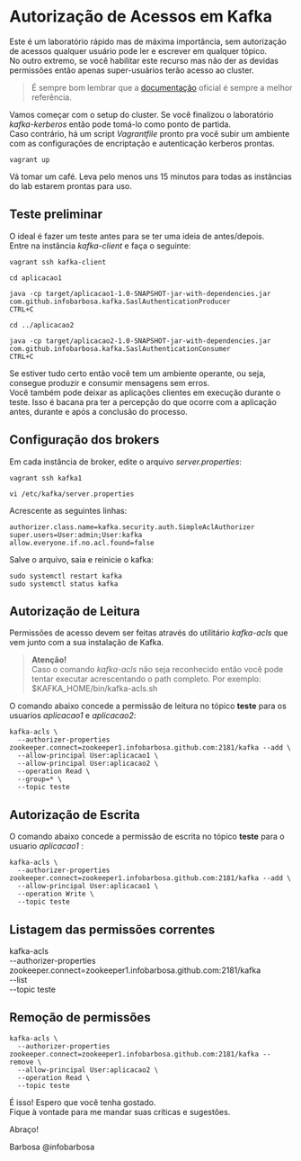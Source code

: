 # Autorização de Acessos em Kafka

Este é um laboratório rápido mas de máxima importância, sem autorização de acessos qualquer usuário pode ler e escrever em qualquer tópico.</br>
No outro extremo, se você habilitar este recurso mas não der as devidas permissões então apenas super-usuários terão acesso ao cluster.</br>

> É sempre bom lembrar que a [documentação](https://kafka.apache.org/documentation/#security_authz) oficial é sempre a melhor referência.

Vamos começar com o setup do cluster. Se você finalizou o laboratório _kafka-kerberos_ então pode tomá-lo como ponto de partida.</br>
Caso contrário, há um script _Vagrantfile_ pronto pra você subir um ambiente com as configurações de encriptação e autenticação kerberos prontas.
```
vagrant up
```
Vá tomar um café. Leva pelo menos uns 15 minutos para todas as instâncias do lab estarem prontas para uso.

## Teste preliminar

O ideal é fazer um teste antes para se ter uma ideia de antes/depois.</br>
Entre na instância _kafka-client_ e faça o seguinte:
```
vagrant ssh kafka-client

cd aplicacao1

java -cp target/aplicacao1-1.0-SNAPSHOT-jar-with-dependencies.jar com.github.infobarbosa.kafka.SaslAuthenticationProducer
CTRL+C

cd ../aplicacao2

java -cp target/aplicacao2-1.0-SNAPSHOT-jar-with-dependencies.jar com.github.infobarbosa.kafka.SaslAuthenticationConsumer
CTRL+C
```
Se estiver tudo certo então você tem um ambiente operante, ou seja, consegue produzir e consumir mensagens sem erros.</br>
Você também pode deixar as aplicações clientes em execução durante o teste. Isso é bacana pra ter a percepção do que ocorre com a aplicação antes, durante e após a conclusão do processo.

## Configuração dos brokers

Em cada instância de broker, edite o arquivo _server.properties_:

```
vagrant ssh kafka1

vi /etc/kafka/server.properties
```

Acrescente as seguintes linhas:
```
authorizer.class.name=kafka.security.auth.SimpleAclAuthorizer
super.users=User:admin;User:kafka
allow.everyone.if.no.acl.found=false
```

Salve o arquivo, saia e reinicie o kafka:
```
sudo systemctl restart kafka
sudo systemctl status kafka
```

## Autorização de Leitura

Permissões de acesso devem ser feitas através do utilitário _kafka-acls_ que vem junto com a sua instalação de Kafka.</br>
> **Atenção!**</br>
> Caso o comando _kafka-acls_ não seja reconhecido então você pode tentar executar acrescentando o path completo. Por exemplo: $KAFKA_HOME/bin/kafka-acls.sh

O comando abaixo concede a permissão de leitura no tópico **teste** para os usuarios _aplicacao1_ e _aplicacao2_:

```
kafka-acls \
  --authorizer-properties zookeeper.connect=zookeeper1.infobarbosa.github.com:2181/kafka --add \
  --allow-principal User:aplicacao1 \
  --allow-principal User:aplicacao2 \
  --operation Read \
  --group=* \
  --topic teste
```

## Autorização de Escrita
O comando abaixo concede a permissão de escrita no tópico **teste** para o usuario _aplicacao1_ :

```
kafka-acls \
  --authorizer-properties zookeeper.connect=zookeeper1.infobarbosa.github.com:2181/kafka --add \
  --allow-principal User:aplicacao1 \
  --operation Write \
  --topic teste
```

## Listagem das permissões correntes
kafka-acls \
  --authorizer-properties zookeeper.connect=zookeeper1.infobarbosa.github.com:2181/kafka \
  --list \
  --topic teste

## Remoção de permissões
```
kafka-acls \
  --authorizer-properties zookeeper.connect=zookeeper1.infobarbosa.github.com:2181/kafka --remove \
  --allow-principal User:aplicacao2 \
  --operation Read \
  --topic teste
```

É isso! Espero que você tenha gostado. </br>
Fique à vontade para me mandar suas críticas e sugestões. 

Abraço!

Barbosa @infobarbosa

